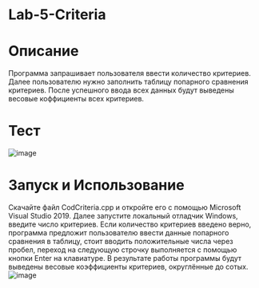 # Lab-5-Criteria
# Описание
Программа запрашивает пользователя ввести количество критериев. Далее пользователю нужно заполнить таблицу попарного сравнения критериев. После успешного ввода всех данных будут выведены весовые коффициенты всех критериев.
# Тест
![image](https://user-images.githubusercontent.com/40490397/146533440-3cdc97ca-447d-4b05-acdf-9d0817de5a2e.png)

# Запуск и Использование
Скачайте файл CodCriteria.cpp и откройте его с помощью Microsoft Visual Studio 2019. Далее запустите локальный отладчик Windows, введите число критериев. Если количество критериев введено верно, программа предложит пользователю ввести данные попарного сравнения в таблицу, стоит вводить положительные числа через пробел, переход на следующую строчку выполняется с помощью кнопки Enter на клавиатуре. В результате работы программы будут выведены весовые коэффициенты критериев, округлённые до сотых.
![image](https://user-images.githubusercontent.com/40490397/146533671-7842bc1f-cd29-454a-a0c6-20cfc4d5cab0.png)
